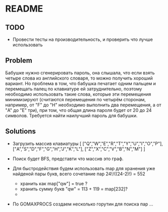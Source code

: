 # README


## TODO

  - Провести тесты на производительность, и проверить что лучше использовать

## Problem

Бабушке нужно сгенерировать пароль, она слышала, что если взять четыре слова из английского словаря, то можно получить хороший вариант. Но проблема в том, что бабушка печатает одним пальцем и перемещать палец по
клавиатуре ей затруднительно, поэтому необходимо использовать такие слова, которые эти перемещения минимизируют (считаются перемещения по четырём
сторонам, например, от "F" до "H" необходимо выполнить два перемещения, а от "A" до "E" три), при том, что общая длина пароля будет от 20 до 24 символов. Требуется найти наилучший пароль для бабушки.

## Solutions

- Загрузить массив клавиатуры
[
  ["Q","W","E","R","T","Y","U","I","O","P"],
  ["A","S","D","F","G","H","J","K","L"],
  ["Z","X","C","V","B","N","M"]
]

- Поиск будет BFS, представти что массив это граф.
- Для быстродействия будем использовать map для хранения уже найденой пары букв, всего сочетание пар 24!/((24-2)!) = 552
  - хранить как map["qw"] = true ?
  - хранить сумму букв "qw" = 113 + 119 = map[232]?
  - 
- По GOMAXPROCS создаем несколько горутин для поиска пар
...
